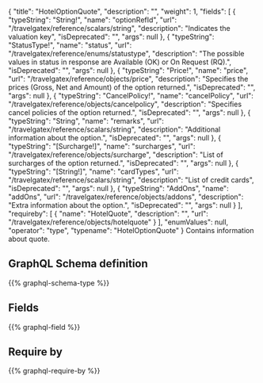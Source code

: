 {
  "title": "HotelOptionQuote",
  "description": "",
  "weight": 1,
  "fields": [
    {
      "typeString": "String!",
      "name": "optionRefId",
      "url": "/travelgatex/reference/scalars/string",
      "description": "Indicates the valuation key",
      "isDeprecated": "",
      "args": null
    },
    {
      "typeString": "StatusType!",
      "name": "status",
      "url": "/travelgatex/reference/enums/statustype",
      "description": "The possible values in status in response are Available (OK) or On Request (RQ).",
      "isDeprecated": "",
      "args": null
    },
    {
      "typeString": "Price!",
      "name": "price",
      "url": "/travelgatex/reference/objects/price",
      "description": "Specifies the prices (Gross, Net and Amount) of the option returned.",
      "isDeprecated": "",
      "args": null
    },
    {
      "typeString": "CancelPolicy!",
      "name": "cancelPolicy",
      "url": "/travelgatex/reference/objects/cancelpolicy",
      "description": "Specifies cancel policies of the option returned.",
      "isDeprecated": "",
      "args": null
    },
    {
      "typeString": "String",
      "name": "remarks",
      "url": "/travelgatex/reference/scalars/string",
      "description": "Additional information about the option.",
      "isDeprecated": "",
      "args": null
    },
    {
      "typeString": "[Surcharge!]",
      "name": "surcharges",
      "url": "/travelgatex/reference/objects/surcharge",
      "description": "List of surcharges of the option returned.",
      "isDeprecated": "",
      "args": null
    },
    {
      "typeString": "[String!]",
      "name": "cardTypes",
      "url": "/travelgatex/reference/scalars/string",
      "description": "List of credit cards",
      "isDeprecated": "",
      "args": null
    },
    {
      "typeString": "AddOns",
      "name": "addOns",
      "url": "/travelgatex/reference/objects/addons",
      "description": "Extra information about the option.",
      "isDeprecated": "",
      "args": null
    }
  ],
  "requireby": [
    {
      "name": "HotelQuote",
      "description": "",
      "url": "/travelgatex/reference/objects/hotelquote"
    }
  ],
  "enumValues": null,
  "operator": "type",
  "typename": "HotelOptionQuote"
}
Contains information about quote.
## GraphQL Schema definition

{{% graphql-schema-type %}}

## Fields

{{% graphql-field %}}

## Require by

{{% graphql-require-by %}}
